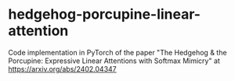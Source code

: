 # hedgehog-porcupine-linear-attention
Code implementation in PyTorch of the paper "The Hedgehog &amp; the Porcupine: Expressive Linear Attentions with Softmax Mimicry" at https://arxiv.org/abs/2402.04347
